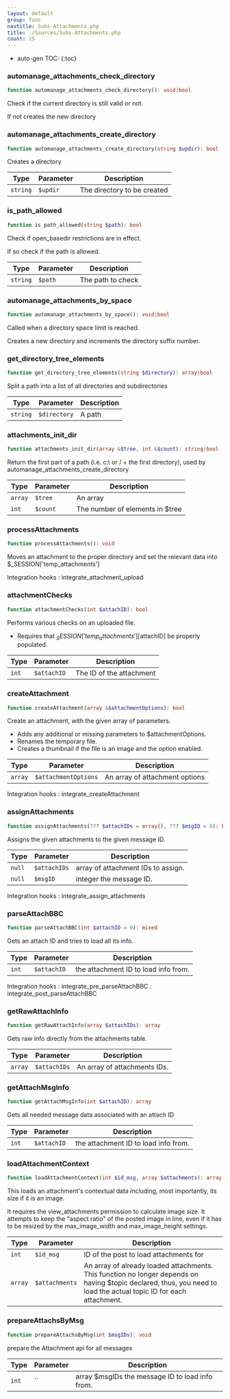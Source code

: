 ```yaml
---
layout: default
group: func
navtitle: Subs-Attachments.php
title: ./Sources/Subs-Attachments.php
count: 15
---
```

* auto-gen TOC:
{:toc}
### automanage_attachments_check_directory

```php
function automanage_attachments_check_directory(): void|bool
```
Check if the current directory is still valid or not.

If not creates the new directory

### automanage_attachments_create_directory

```php
function automanage_attachments_create_directory(string $updir): bool
```
Creates a directory



Type|Parameter|Description
---|---|---
`string`|`$updir`|The directory to be created

### is_path_allowed

```php
function is_path_allowed(string $path): bool
```
Check if open_basedir restrictions are in effect.

If so check if the path is allowed.

Type|Parameter|Description
---|---|---
`string`|`$path`|The path to check

### automanage_attachments_by_space

```php
function automanage_attachments_by_space(): void|bool
```
Called when a directory space limit is reached.

Creates a new directory and increments the directory suffix number.

### get_directory_tree_elements

```php
function get_directory_tree_elements(string $directory): array|bool
```
Split a path into a list of all directories and subdirectories



Type|Parameter|Description
---|---|---
`string`|`$directory`|A path

### attachments_init_dir

```php
function attachments_init_dir(array &$tree, int &$count): string|bool
```
Return the first part of a path (i.e. c:\ or / + the first directory), used by automanage_attachments_create_directory



Type|Parameter|Description
---|---|---
`array`|`$tree`|An array
`int`|`$count`|The number of elements in $tree

### processAttachments

```php
function processAttachments(): void
```
Moves an attachment to the proper directory and set the relevant data into $_SESSION['temp_attachments']



Integration hooks
: integrate_attachment_upload

### attachmentChecks

```php
function attachmentChecks(int $attachID): bool
```
Performs various checks on an uploaded file.

- Requires that $_SESSION['temp_attachments'][$attachID] be properly populated.

Type|Parameter|Description
---|---|---
`int`|`$attachID`|The ID of the attachment

### createAttachment

```php
function createAttachment(array &$attachmentOptions): bool
```
Create an attachment, with the given array of parameters.

- Adds any additional or missing parameters to $attachmentOptions.
- Renames the temporary file.
- Creates a thumbnail if the file is an image and the option enabled.

Type|Parameter|Description
---|---|---
`array`|`$attachmentOptions`|An array of attachment options

Integration hooks
: integrate_createAttachment

### assignAttachments

```php
function assignAttachments(??? $attachIDs = array(), ??? $msgID = 0): bool
```
Assigns the given attachments to the given message ID.



Type|Parameter|Description
---|---|---
`null`|`$attachIDs`|array of attachment IDs to assign\.
`null`|`$msgID`|integer the message ID\.

Integration hooks
: integrate_assign_attachments

### parseAttachBBC

```php
function parseAttachBBC(int $attachID = 0): mixed
```
Gets an attach ID and tries to load all its info.



Type|Parameter|Description
---|---|---
`int`|`$attachID`|the attachment ID to load info from\.

Integration hooks
: integrate_pre_parseAttachBBC
: integrate_post_parseAttachBBC

### getRawAttachInfo

```php
function getRawAttachInfo(array $attachIDs): array
```
Gets raw info directly from the attachments table.



Type|Parameter|Description
---|---|---
`array`|`$attachIDs`|An array of attachments IDs\.

### getAttachMsgInfo

```php
function getAttachMsgInfo(int $attachID): array
```
Gets all needed message data associated with an attach ID



Type|Parameter|Description
---|---|---
`int`|`$attachID`|the attachment ID to load info from\.

### loadAttachmentContext

```php
function loadAttachmentContext(int $id_msg, array $attachments): array
```
This loads an attachment's contextual data including, most importantly, its size if it is an image.

It requires the view_attachments permission to calculate image size.
It attempts to keep the "aspect ratio" of the posted image in line, even if it has to be resized by
the max_image_width and max_image_height settings.

Type|Parameter|Description
---|---|---
`int`|`$id_msg`|ID of the post to load attachments for
`array`|`$attachments`|An array of already loaded attachments\. This function no longer depends on having $topic declared, thus, you need to load the actual topic ID for each attachment\.

### prepareAttachsByMsg

```php
function prepareAttachsByMsg(int $msgIDs): void
```
prepare the Attachment api for all messages



Type|Parameter|Description
---|---|---
`int`|``|array $msgIDs the message ID to load info from\.

